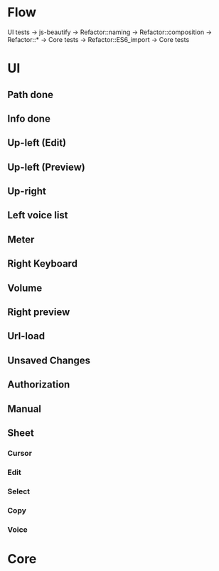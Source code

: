 # Flow
UI tests -> js-beautify -> Refactor::naming -> Refactor::composition -> Refactor::* -> Core tests -> Refactor::ES6_import -> Core tests

# UI
## Path done
## Info done
## Up-left (Edit)
## Up-left (Preview)
## Up-right
## Left voice list
## Meter
## Right Keyboard
## Volume
## Right preview
## Url-load
## Unsaved Changes
## Authorization
## Manual
## Sheet
### Cursor
### Edit
### Select
### Copy
### Voice

# Core

